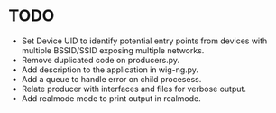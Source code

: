 # TODO

 * Set Device UID to identify potential entry points from devices with multiple
   BSSID/SSID exposing multiple networks.
 * Remove duplicated code on producers.py.
 * Add description to the application in wig-ng.py.
 * Add a queue to handle error on child procesess.
 * Relate producer with interfaces and files for verbose output.
 * Add realmode mode to print output in realmode.
